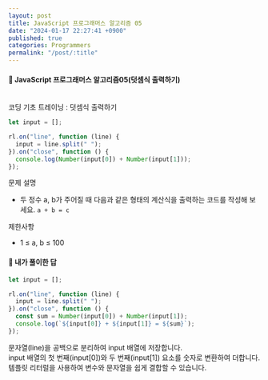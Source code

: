 ```yaml
---
layout: post
title: JavaScript 프로그래머스 알고리즘 05
date: "2024-01-17 22:27:41 +0900"
published: true
categories: Programmers
permalink: "/post/:title"
---
```


<h4>🤭 JavaScript 프로그래머스 알고리즘05(덧셈식 출력하기)</h4>

<br>
코딩 기초 트레이닝 : 덧셈식 출력하기

```javascript
let input = [];

rl.on("line", function (line) {
  input = line.split(" ");
}).on("close", function () {
  console.log(Number(input[0]) + Number(input[1]));
});
```

문제 설명

- 두 정수 a, b가 주어질 때 다음과 같은 형태의 계산식을 출력하는 코드를 작성해 보세요.
  `a + b = c`

제한사항

- 1 ≤ a, b ≤ 100

<h4>🤭 내가 풀이한 답</h4>

```javascript
let input = [];

rl.on("line", function (line) {
  input = line.split(" ");
}).on("close", function () {
  const sum = Number(input[0]) + Number(input[1]);
  console.log(`${input[0]} + ${input[1]} = ${sum}`);
});
```

문자열(line)을 공백으로 분리하여 input 배열에 저장합니다.<br>
input 배열의 첫 번째(input[0])와 두 번째(input[1]) 요소를 숫자로 변환하여 더합니다.<br>
템플릿 리터럴을 사용하여 변수와 문자열을 쉽게 결합할 수 있습니다.
